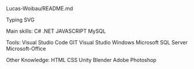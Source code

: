 Lucas-Woibau/README.md


Typing SVG

Main skills:
C#  .NET  JAVASCRIPT  MySQL 

Tools:
Visual Studio Code  GIT  Visual Studio  Windows  Microsoft SQL Server  Microsoft-Office 

Other Knowledge:
HTML  CSS  Unity  Blender  Adobe Photoshop 

